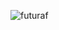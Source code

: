![futuraf](https://user-images.githubusercontent.com/61208397/173236859-3a46a267-ad82-4dc4-b0c0-ec30507c4a8c.jpg)
